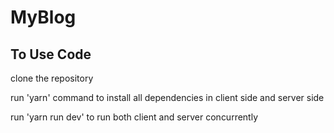 # MyBlog
## To Use Code
clone the repository

run 'yarn' command to install all dependencies in client side and server side

run 'yarn run dev' to run both client and server concurrently
